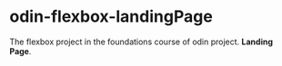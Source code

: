 # odin-flexbox-landingPage

The flexbox project in the foundations course of odin project. **Landing Page**. 
